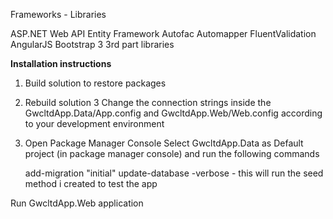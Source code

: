 Frameworks - Libraries

ASP.NET Web API
Entity Framework
Autofac
Automapper
FluentValidation
AngularJS
Bootstrap 3
3rd part libraries


**Installation instructions**

1. Build solution to restore packages
2. Rebuild solution
3 Change the connection strings inside the GwcltdApp.Data/App.config and       GwcltdApp.Web/Web.config according to your development environment
4. Open Package Manager Console
   Select GwcltdApp.Data as Default project (in package manager console) and run the following commands
   
   add-migration "initial"
   update-database -verbose - this will run the seed method i created to test the app
   
Run GwcltdApp.Web application